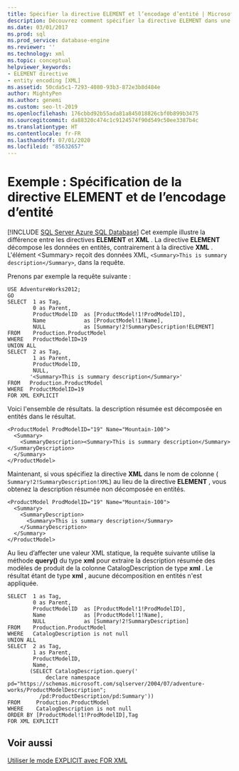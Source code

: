 ```yaml
---
title: Spécifier la directive ELEMENT et l’encodage d’entité | Microsoft Docs
description: Découvrez comment spécifier la directive ELEMENT dans une requête SQL afin que le résultat de la requête soit un encodage d’entité.
ms.date: 03/01/2017
ms.prod: sql
ms.prod_service: database-engine
ms.reviewer: ''
ms.technology: xml
ms.topic: conceptual
helpviewer_keywords:
- ELEMENT directive
- entity encoding [XML]
ms.assetid: 50cda5c1-7293-4080-93b3-872e3b8d484e
author: MightyPen
ms.author: genemi
ms.custom: seo-lt-2019
ms.openlocfilehash: 176cbbd92b55ada81a845018826cbf0b899b3475
ms.sourcegitcommit: da88320c474c1c9124574f90d549c50ee3387b4c
ms.translationtype: HT
ms.contentlocale: fr-FR
ms.lasthandoff: 07/01/2020
ms.locfileid: "85632657"
---
```

# <a name="example-specifying-the-element-directive-and-entity-encoding"></a>Exemple : Spécification de la directive ELEMENT et de l’encodage d’entité
[!INCLUDE [SQL Server Azure SQL Database](../../includes/applies-to-version/sql-asdb.md)]
  Cet exemple illustre la différence entre les directives **ELEMENT** et **XML** . La directive **ELEMENT** décompose les données en entités, contrairement à la directive **XML** . L'élément \<Summary> reçoit des données XML, `<Summary>This is summary description</Summary>`, dans la requête.  
  
 Prenons par exemple la requête suivante :  
  
```  
USE AdventureWorks2012;  
GO  
SELECT  1 as Tag,  
        0 as Parent,  
        ProductModelID  as [ProductModel!1!ProdModelID],  
        Name            as [ProductModel!1!Name],  
        NULL            as [Summary!2!SummaryDescription!ELEMENT]  
FROM    Production.ProductModel  
WHERE   ProductModelID=19  
UNION ALL  
SELECT  2 as Tag,  
        1 as Parent,  
        ProductModelID,  
        NULL,  
       '<Summary>This is summary description</Summary>'  
FROM   Production.ProductModel  
WHERE  ProductModelID=19  
FOR XML EXPLICIT  
```  
  
 Voici l'ensemble de résultats. la description résumée est décomposée en entités dans le résultat.  
  
```  
<ProductModel ProdModelID="19" Name="Mountain-100">  
  <Summary>  
    <SummaryDescription><Summary>This is summary description</Summary></SummaryDescription>  
  </Summary>  
</ProductModel>  
```  
  
 Maintenant, si vous spécifiez la directive **XML** dans le nom de colonne ( `Summary!2!SummaryDescription!XML`) au lieu de la directive **ELEMENT** , vous obtenez la description résumée non décomposée en entités.  
  
```  
<ProductModel ProdModelID="19" Name="Mountain-100">  
  <Summary>  
    <SummaryDescription>  
      <Summary>This is summary description</Summary>  
    </SummaryDescription>  
  </Summary>  
</ProductModel>  
```  
  
 Au lieu d’affecter une valeur XML statique, la requête suivante utilise la méthode **query()** du type **xml** pour extraire la description résumée des modèles de produit de la colonne CatalogDescription de type **xml** . Le résultat étant de type **xml** , aucune décomposition en entités n'est appliquée.  
  
```  
SELECT  1 as Tag,  
        0 as Parent,  
        ProductModelID  as [ProductModel!1!ProdModelID],  
        Name            as [ProductModel!1!Name],  
        NULL            as [Summary!2!SummaryDescription]  
FROM    Production.ProductModel  
WHERE   CatalogDescription is not null  
UNION ALL  
SELECT  2 as Tag,  
        1 as Parent,  
        ProductModelID,  
        Name,  
       (SELECT CatalogDescription.query('  
            declare namespace pd="https://schemas.microsoft.com/sqlserver/2004/07/adventure-works/ProductModelDescription";  
          /pd:ProductDescription/pd:Summary'))  
FROM     Production.ProductModel  
WHERE    CatalogDescription is not null  
ORDER BY [ProductModel!1!ProdModelID],Tag  
FOR XML EXPLICIT  
```  
  
## <a name="see-also"></a>Voir aussi  
 [Utiliser le mode EXPLICIT avec FOR XML](../../relational-databases/xml/use-explicit-mode-with-for-xml.md)  
  
  
